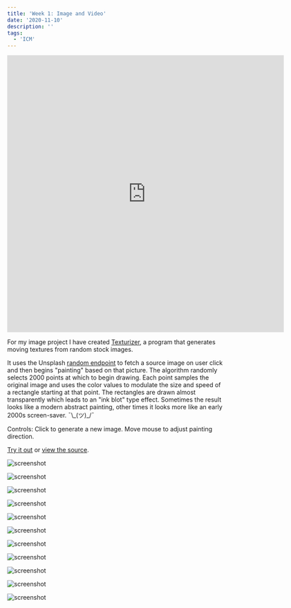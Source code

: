 ```yaml
---
title: 'Week 1: Image and Video'
date: '2020-11-10'
description: ''
tags:
  - 'ICM'
---
```


<iframe src="https://player.vimeo.com/video/477793898?color=eae6de" width="640" height="640" frameborder="0" allow="autoplay; fullscreen" allowfullscreen></iframe>

For my image project I have created [Texturizer](https://texturizer.netlify.app/), a program that generates moving textures from random stock images.

It uses the Unsplash [random endpoint](https://source.unsplash.com/random) to fetch a source image on user click and then begins "painting" based on that picture. The algorithm randomly selects 2000 points at which to begin drawing. Each point samples the original image and uses the color values to modulate the size and speed of a rectangle starting at that point. The rectangles are drawn almost transparently which leads to an "ink blot" type effect. Sometimes the result looks like a modern abstract painting, other times it looks more like an early 2000s screen-saver. ¯\\\_(ツ)\_/¯

Controls: Click to generate a new image. Move mouse to adjust painting direction.

[Try it out](https://texturizer.netlify.app/) or [view the source](https://github.com/ejarzo/texturizer/blob/master/script.js).

![screenshot](./screenshots/screenshot1.png)

<!-- ![screenshot](./screenshots/screenshot2.png) -->

![screenshot](./screenshots/screenshot3.png)

![screenshot](./screenshots/screenshot4.png)

![screenshot](./screenshots/screenshot5.png)

![screenshot](./screenshots/screenshot6.png)

![screenshot](./screenshots/screenshot7.png)

![screenshot](./screenshots/screenshot8.png)

![screenshot](./screenshots/screenshot9.png)

![screenshot](./screenshots/screenshot10.png)

![screenshot](./screenshots/screenshot11.png)

![screenshot](./screenshots/screenshot12.png)

<!-- ![screenshot](./screenshots/screenshot13.png) -->
